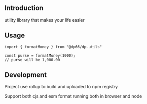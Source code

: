 ## Introduction

utility library that makes your life easier

## Usage

```
import { formatMoney } from "@dp66/dp-utils"

const purse = formatMoney(1000);
// purse will be 1,000.00
```

## Development

Project use rollup to build and uploaded to npm registry 

Support both cjs and esm format running both in browser and node
